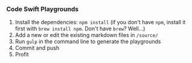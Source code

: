 ### Code Swift Playgrounds

1. Install the dependencies: `npm install` (if you don't have `npm`, install it first with `brew install npm`. Don't have `brew`? Well...)
2. Add a new or edit the existing markdown files in `/source/`
3. Run `gulp` in the command line to generate the playgrounds
4. Commit and push
5. Profit
